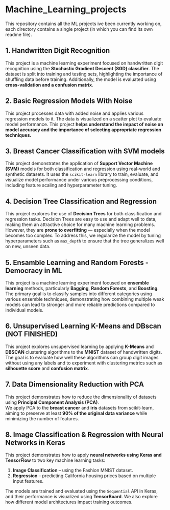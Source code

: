 # Machine_Learning_projects
This repository contains all the ML projects ive been currently working on, each directory contains a single project (in which you can find its own readme file).  

## 1. Handwritten Digit Recognition

This project is a machine learning experiment focused on handwritten digit recognition using the **Stochastic Gradient Descent (SGD) classifier**. The dataset is split into training and testing sets, highlighting the importance of shuffling data before training. Additionally, the model is evaluated using **cross-validation and a confusion matrix**.

## 2. Basic Regression Models With Noise

This project processes data with added noise and applies various regression models to it. The data is visualized on a scatter plot to evaluate model performance.
This project **helps understand the impact of noise on model accuracy and the importance of selecting appropriate regression techniques.**

## 3. Breast Cancer Classification with SVM models

This project demonstrates the application of **Support Vector Machine (SVM)** models for both classification and regression using real-world and synthetic datasets. It uses the `scikit-learn` library to train, evaluate, and visualize model performance under various preprocessing conditions, including feature scaling and hyperparameter tuning.

## 4. Decision Tree Classification and Regression
This project explores the use of **Decision Trees** for both classification and regression tasks. Decision Trees are easy to use and adapt well to data, making them an attractive choice for many machine learning problems. However, they are **prone to overfitting** — especially when the model becomes too complex. To address this, we regularize the model by tuning hyperparameters such as `max_depth` to ensure that the tree generalizes well on new, unseen data. 

## 5. Ensamble Learning and Random Forests - Democracy in ML
This project is a machine learning experiment focused on **ensemble learning** methods, particularly **Bagging**, **Random Forests**, and **Boosting**. The primary goal is to classify samples into different categories using various ensemble techniques, demonstrating how combining multiple weak models can lead to stronger and more reliable predictions compared to individual models.

## 6. Unsupervised Learning K-Means and DBscan (NOT FINISHED)
This project explores unsupervised learning by applying **K-Means** and **DBSCAN** clustering algorithms to the **MNIST** dataset of handwritten digits.  The goal is to evaluate how well these algorithms can group digit images without using any labels and to experiment with clustering metrics such as **silhouette score** and **confusion matrix**.

## 7. Data Dimensionality Reduction with PCA
This project demonstrates how to reduce the dimensionality of datasets using **Principal Component Analysis (PCA)**.  
We apply PCA to the **breast cancer** and **iris** datasets from scikit-learn, aiming to preserve at least **90% of the original data variance** while minimizing the number of features.

## 8. Image Classification & Regression with Neural Networks in Keras
This project demonstrates how to apply **neural networks using Keras and TensorFlow** to two key machine learning tasks:
1. **Image Classification** – using the Fashion MNIST dataset.
2. **Regression** – predicting California housing prices based on multiple input features.

The models are trained and evaluated using the `Sequential` API in Keras, and their performance is visualized using **TensorBoard**. We also explore how different model architectures impact training outcomes.
